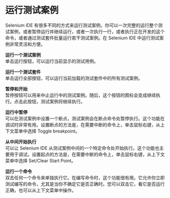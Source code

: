 # 运行测试案例

Selenium IDE 有很多不同的方式来运行测试案例。你可以一次完整的运行整个测试案例，或者暂停运行并继续运行，或者一次执行一行，或者执行正在开发的这个命令，或者通过测试套件批量运行若干测试案例。在 Selenium IDE 中运行测试案例非常灵活和方便。

**运行一个测试案例**  
单击运行按钮，可以运行当前显示的测试用例。  

**运行一个测试套件**  
单击运行全部按钮，可以运行当前加载的测试套件中的所有测试案例。  

**暂停和开始**  
暂停按钮可以用来中止运行中的测试案例。随后，这个按钮的图标会变成继续执行。点击此按钮，测试案例将继续执行。

**运行中暂停**  
可以在测试案例中设置一个断点，测试案例会在断点命令处暂停执行。这个功能在调试时非常有用。设置断点的方法是，在需要中断的命令上，单击鼠标右键，从上下文菜单中选择 Toggle breakpoint。

**从中间开始执行**  
可以让 Selenium IDE 从测试案例中间的一个特定命令处开始执行。这个功能也主要用于调试。设置起点的方法是，在需要中断的命令上，单击鼠标右键，从上下文菜单中选择 Set/Clear Start Point。

**运行一个命令**  
双击任何一个命令来单独执行它。在编写命令时，这个功能很有用。它允许你立即测试编写的命令，尤其是当你不确定它是否正确时。您可以双击它，看它是否运行正确，也可以从上下文菜单中操作。
